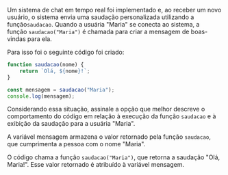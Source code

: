 Um sistema de chat em tempo real foi implementado e, ao receber um novo usuário, o sistema envia uma saudação personalizada utilizando a função`saudacao`. Quando a usuária "Maria" se conecta ao sistema, a função `saudacao("Maria")` é chamada para criar a mensagem de boas-vindas para ela.

Para isso foi o seguinte código foi criado:

```js
function saudacao(nome) {
    return `Olá, ${nome}!`;
}

const mensagem = saudacao("Maria");
console.log(mensagem);
```

Considerando essa situação, assinale a opção que melhor descreve o comportamento do código em relação à execução da função `saudacao` e à exibição da saudação para a usuária "Maria".

A variável mensagem armazena o valor retornado pela função `saudacao`, que cumprimenta a pessoa com o nome "Maria".

O código chama a função `saudacao("Maria")`, que retorna a saudação "Olá, Maria!". Esse valor retornado é atribuído à variável mensagem.